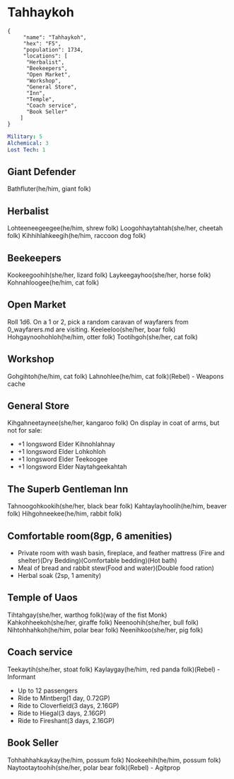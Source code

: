 # Tahhaykoh

```
{
     "name": "Tahhaykoh",
     "hex": "F5",
     "population": 1734,
     "locations": [
      "Herbalist",
      "Beekeepers",
      "Open Market",
      "Workshop",
      "General Store",
      "Inn",
      "Temple",
      "Coach service",
      "Book Seller"
    ]
}
```
```yml
Military: 5
Alchemical: 3
Lost Tech: 1
```
## Giant Defender
Bathfluter(he/him, giant folk)

## Herbalist
Lohteeneegeegee(he/him, shrew folk)
Loogohhaytahtah(she/her, cheetah folk)
Kihhihlahkeegih(he/him, raccoon dog folk)

## Beekeepers
Kookeegoohih(she/her, lizard folk)
Laykeegayhoo(she/her, horse folk)
Kohnahloogee(he/him, cat folk)

## Open Market
Roll 1d6. On a 1 or 2, pick a random caravan of wayfarers from 0_wayfarers.md are visiting.
Keeleeloo(she/her, boar folk)
Hohgaynoohohloh(he/him, otter folk)
Tootihgoh(she/her, cat folk)

## Workshop
Gohgihtoh(he/him, cat folk)
Lahnohlee(he/him, cat folk)(Rebel) - Weapons cache

## General Store
Kihgahneetaynee(she/her, kangaroo folk)
On display in coat of arms, but not for sale:
- +1 longsword Elder Kihnohlahnay
- +1 longsword Elder Lohkohloh
- +1 longsword Elder Teekoogee
- +1 longsword Elder Naytahgeekahtah

## The Superb Gentleman Inn
Tahnoogohkookih(she/her, black bear folk)
Kahtaylayhoolih(he/him, beaver folk)
Hihgohneekee(he/him, rabbit folk)

## Comfortable room(8gp, 6 amenities)
- Private room with wash basin, fireplace, and feather mattress (Fire and shelter)(Dry Bedding)(Comfortable bedding)(Hot bath)
- Meal of bread and rabbit stew(Food and water)(Double food ration)
- Herbal soak (2sp, 1 amenity)

## Temple of Uaos
Tihtahgay(she/her, warthog folk)(way of the fist Monk)
Kahkohheekoh(she/her, giraffe folk)
Neenoohih(she/her, bull folk)
Nihtohhahkoh(he/him, polar bear folk)
Neenihkoo(she/her, pig folk)

## Coach service
Teekaytih(she/her, stoat folk)
Kaylaygay(he/him, red panda folk)(Rebel) - Informant

- Up to 12 passengers
- Ride to Mintberg(1 day, 0.72GP)
- Ride to Cloverfield(3 days, 2.16GP)
- Ride to Hiegal(3 days, 2.16GP)
- Ride to Fireshant(3 days, 2.16GP)

## Book Seller
Tohhahhahkaykay(he/him, possum folk)
Nookeehih(he/him, possum folk)
Naytootaytoohih(she/her, polar bear folk)(Rebel) - Agitprop